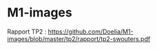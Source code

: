 # M1-images

Rapport TP2 : https://github.com/Doelia/M1-images/blob/master/tp2/rapport/tp2-swouters.pdf
